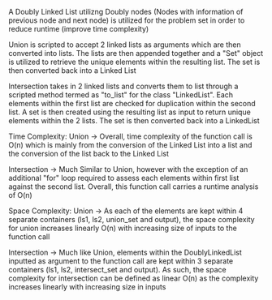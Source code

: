 A Doubly Linked List utilizng Doubly nodes (Nodes with information of previous node and next node) is utilized for the problem set in order to reduce runtime (improve time complexity)

Union is scripted to accept 2 linked lists as arguments which are then converted into lists. The lists are then appended together and a "Set" object is utilized to retrieve the unique elements within the resulting list. The set is then converted back into a Linked List

Intersection takes in 2 linked lists and converts them to list through a scripted method termed as "to_list" for the class "LinkedList". Each elements within the first list are checked for duplication within the second list. A set is then created using the resulting list as input to return unique elements within the 2 lists. The set is then converted back into a LinkedList

Time Complexity:
Union ->    Overall, time complexity of the function call is O(n) which is mainly from the conversion of the Linked List into a list and the conversion of the list back to the Linked List

Intersection ->     Much Similar to Union, however with the exception of an additional "for" loop required to assess each elements within first list against the second list. Overall, this function call carries a runtime analysis of O(n)


Space Complexity:
Union ->    As each of the elements are kept within 4 separate containers (ls1, ls2, union_set and output), the space complexity for union increases linearly O(n) with increasing size of inputs to the function call

Intersection ->     Much like Union, elements within the DoublyLinkedList inputted as argument to the function call are kept within 3 separate containers (ls1, ls2, intersect_set and output). As such, the space complexity for intersection can be defined as linear O(n) as the complexity increases linearly with increasing size in inputs